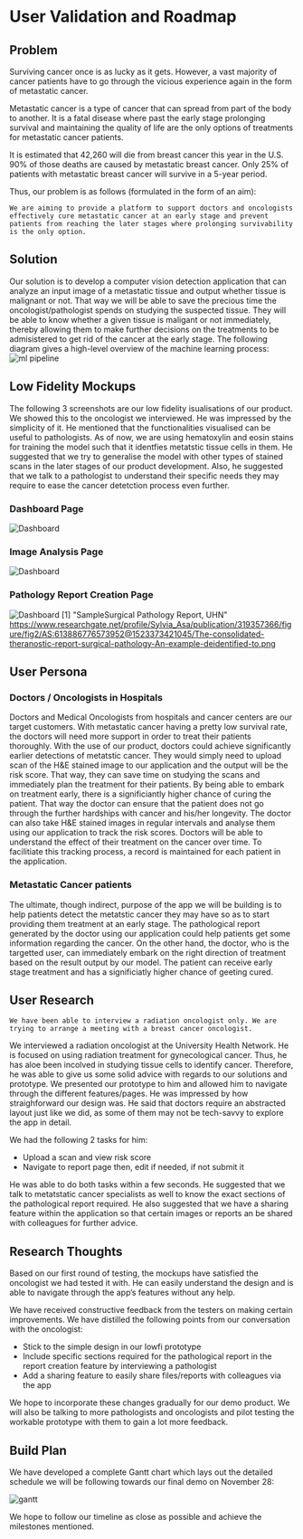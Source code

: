 # User Validation and Roadmap

## Problem
Surviving cancer once is as lucky as it gets. However, a vast majority of cancer patients have to go through the vicious experience again in the form of metastatic cancer.

Metastatic cancer is a type of cancer that can spread from part of the body to another. It is a fatal disease where past the early stage prolonging survival and maintaining the quality of life are the only options of treatments for metastatic cancer patients.

It is estimated that 42,260 will die from breast cancer this year in the U.S. 90% of those deaths are caused by metastatic breast cancer. Only 25% of patients with metastatic breast cancer will survive in a 5-year period.

Thus, our problem is as follows (formulated in the form of an aim):

    We are aiming to provide a platform to support doctors and oncologists effectively cure metastatic cancer at an early stage and prevent patients from reaching the later stages where prolonging survivability is the only option.

## Solution

Our solution is to develop a computer vision detection application that can analyze an input image of a metastatic tissue and output whether tissue is malignant or not. That way we will be able to save the precious time the oncologist/pathologist spends on studying the suspected tissue. They will be able to know whether a given tissue is maligant or not immediately, thereby allowing them to make further decisions on the treatments to be admisistered to get rid of the cancer at the early stage. 
The following diagram gives a high-level overview of the machine learning process:
![ml pipeline](./unnamed2.jpg)

## Low Fidelity Mockups

The following 3 screenshots are our low fidelity <var></var>isualisations of our product. We showed this to the oncologist we interviewed. He was impressed by the simplicity of it. He mentioned that the functionalities visualised can be useful to pathologists. As of now, we are using hematoxylin and eosin stains for training the model such that it identfies metatstic tissue cells in them. He suggested that we try to generalise the model with other types of stained scans in the later stages of our product development. Also, he suggested that we talk to a pathologist to understand their specific needs they may require to ease the cancer detetction process even further.

### Dashboard Page
 
 ![Dashboard](./Doctor_Dashboard.png)

### Image Analysis Page

 ![Dashboard](./Image_Analysis.png)

### Pathology Report Creation Page

 ![Dashboard](./Pathologist_Report.png)
 [1]  "SampleSurgical Pathology Report, UHN" https://www.researchgate.net/profile/Sylvia_Asa/publication/319357366/figure/fig2/AS:613886776573952@1523373421045/The-consolidated-theranostic-report-surgical-pathology-An-example-deidentified-to.png


## User Persona

### Doctors / Oncologists in Hospitals

Doctors and Medical Oncologists from hospitals and cancer centers are our target customers. With metastatic cancer having a pretty low survival rate, the doctors will need more support in order to treat their patients thoroughly. With the use of our product, doctors could achieve significantly earlier detections of metatstic cancer. They would simply need to upload scan of the H&E stained image to our application and the output will be the risk score. That way, they can save time on studying the scans and immediately plan the treatment for their patients. By being able to embark on treatment early, there is a significiantly higher chance of curing the patient. That way the doctor can ensure that the patient does not go through the further hardships with cancer and his/her longevity.
The doctor can also take H&E stained images in regular intervals and analyse them using our application to track the risk scores. Doctors will be able to understand the effect of their treatment on the cancer over time. To facilitiate this tracking process, a record is maintained for each patient in the application.

### Metastatic Cancer patients

The ultimate, though indirect, purpose of the app we will be building is to help patients detect the metatstic cancer they may have so as to start providing them treatment at an early stage.
The pathological report generated by the doctor using our application could help patients get some information regarding the cancer.
On the other hand, the doctor, who is the targetted user, can immediately embark on the right direction of treatment based on the result output by our model. The patient can receive early stage treatment and has a significiatly higher chance of geeting cured. 


## User Research

    We have been able to interview a radiation oncologist only. We are trying to arrange a meeting with a breast cancer oncologist.
    
We interviewed a radiation oncologist at the University Health Network. He is focused on using radiation treatment for gynecological cancer. Thus, he has aloe been incolved in studying tissue cells to identify cancer. Therefore, he was able to give us some solid advice with regards to our solutions and prototype. We presented our prototype to him and allowed him to navigate through the different features/pages. He was impressed by how straighforward our design was. He said that doctors require an abstracted layout just like we did, as some of them may not be tech-savvy to explore the app in detail. 

We had the following 2 tasks for him:
- Upload a scan and view risk score
- Navigate to report page then, edit if needed, if not submit it

He was able to do both tasks within a few seconds. He suggested that we talk to metatstatic cancer specialists as well to know the exact sections of the pathological report required. He also suggested that we have a sharing feature within the application so that certain images or reports an be shared with colleagues for further advice.

## Research Thoughts

Based on our first round of testing, the mockups have satisfied the oncologist we had tested it with. He can easily understand the design and is able to navigate through the app’s features without any help. 

We have received constructive feedback from the testers on making certain improvements. We have distilled the following points from our conversation with the oncologist:

- Stick to the simple design in our lowfi prototype
- Include specific sections required for the pathological report in the report creation feature by interviewing a pathologist
- Add a sharing feature to easily share files/reports with colleagues via the app

We hope to incorporate these changes gradually for our demo product. We will also be talking to more pathologists and oncologists and pilot testing the workable prototype with them to gain a lot more feedback.

## Build Plan

We have developed a complete Gantt chart which lays out the detailed schedule we will be following towards our final demo on November 28:

![gantt](./image00.jpg)

We hope to follow our timeline as close as possible and achieve the milestones mentioned.


